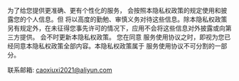为了给您提供更准确、更有个性化的服务， 会按照本隐私权政策的规定使用和披露您的个人信息。但 将以高度的勤勉、审慎义务对待这些信息。除本隐私权政策另有规定外，在未征得您事先许可的情况下，应用不会将这些信息对外披露或向第三方提供。 会不时更新本隐私权政策。 您在同意 服务使用协议之时，即视为您已经同意本隐私权政策全部内容。本隐私权政策属于 服务使用协议不可分割的一部分。

联系邮箱: caoxiuxi2021@aliyun.com 

